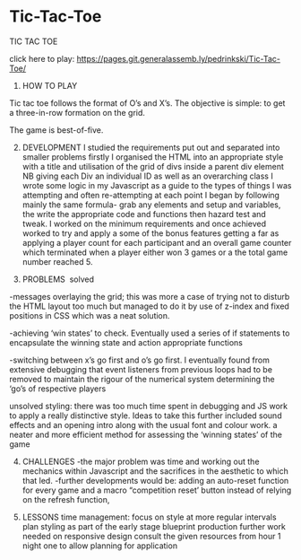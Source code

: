 # Tic-Tac-Toe
TIC TAC TOE 

click here to play: https://pages.git.generalassemb.ly/pedrinkski/Tic-Tac-Toe/

1. HOW TO PLAY

Tic tac toe follows the format of O’s and X’s. The objective is simple:  to get a three-in-row formation on the grid. 

The game is best-of-five.

2. DEVELOPMENT
I studied the requirements put out and separated into smaller problems 
firstly I organised the HTML into an appropriate style with a title and utilisation of the grid of divs inside a parent div element NB giving each Div an individual ID as well as an overarching class 
I wrote some logic in my Javascript as a guide to the types of things I was attempting and often re-attempting at each point 
I began by following mainly the same formula- grab any elements and setup and variables, the write the appropriate code and functions then hazard test and tweak. 
I worked on the minimum requirements and once achieved worked to try and apply a some of the bonus features getting a far as applying a player count for each participant and an overall game counter which terminated when a player either won 3 games or a the total game number reached 5. 


3. PROBLEMS 
solved

-messages overlaying the grid; this was more a case of trying not to disturb the HTML layout too much but managed to do it by use of z-index and fixed positions in CSS which was a neat solution.

-achieving ‘win states’ to check. Eventually used a series of if statements to encapsulate the winning state and action appropriate functions 

-switching between x’s go first and o’s go first. I eventually found from extensive debugging that event listeners from previous loops had to be removed to maintain the rigour of the numerical system determining the ‘go’s of respective players

unsolved
styling: there was too much time spent in debugging and JS work to apply a really distinctive style. Ideas to take this further included sound effects and an opening intro along with the usual font and colour work. 
a neater and more efficient method for assessing the ‘winning states’ of the game 



4. CHALLENGES
-the major problem was time and working out the mechanics within Javascript and the sacrifices in the aesthetic to which that led. 
-further developments would be: adding an auto-reset function for every game and a macro “competition reset’ button instead of relying on the refresh function, 

5. LESSONS
time management: 
focus on style at more regular intervals 
plan styling as part of the early stage blueprint production 
further work needed on responsive design 
consult the given resources from hour 1 night one to allow planning for application 
